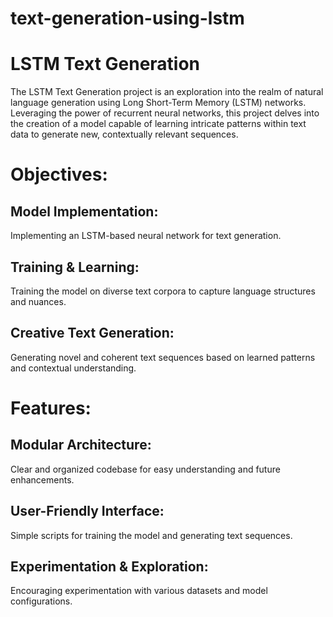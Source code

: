 # text-generation-using-lstm

# LSTM Text Generation
The LSTM Text Generation project is an exploration into the realm of natural language generation using Long Short-Term Memory (LSTM) networks. Leveraging the power of recurrent neural networks, this project delves into the creation of a model capable of learning intricate patterns within text data to generate new, contextually relevant sequences.

# Objectives:
## Model Implementation: 
Implementing an LSTM-based neural network for text generation.
## Training & Learning: 
Training the model on diverse text corpora to capture language structures and nuances.
## Creative Text Generation: 
Generating novel and coherent text sequences based on learned patterns and contextual understanding.

# Features:
## Modular Architecture:
Clear and organized codebase for easy understanding and future enhancements.
## User-Friendly Interface:
Simple scripts for training the model and generating text sequences.
## Experimentation & Exploration: 
Encouraging experimentation with various datasets and model configurations.
